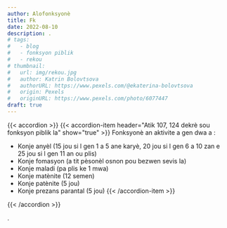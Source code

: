```yaml
---
author: Alofonksyonè
title: Fk
date: 2022-08-10
description: .
# tags:
#   - blog
#   - fonksyon piblik
#   - rekou 
# thumbnail:
#   url: img/rekou.jpg
#   author: Katrin Bolovtsova
#   authorURL: https://www.pexels.com/@ekaterina-bolovtsova
#   origin: Pexels
#   originURL: https://www.pexels.com/photo/6077447
draft: true
---
```


{{< accordion >}}
  {{< accordion-item header="Atik 107, 124 dekrè sou fonksyon piblik la" show="true" >}}
  Fonksyonè an aktivite a gen dwa a :

  - Konje anyèl (15 jou si l gen 1 a 5 ane karyè, 20 jou si l gen 6 a 10 zan e 25 jou si l gen 11 an ou plis)
  - Konje fomasyon (a tit pèsonèl osnon pou bezwen sevis la)
  - Konje maladi (pa plis ke 1 mwa)
  - Konje matènite (12 semen)
  - Konje patènite (5 jou)
  - Konje prezans parantal (5 jou)
  {{< /accordion-item >}}
  <!-- {{< accordion-item header="Accordion Item #3" >}}
    This is the third item's accordion body.
  {{< /accordion-item >}} -->
{{< /accordion >}}

.